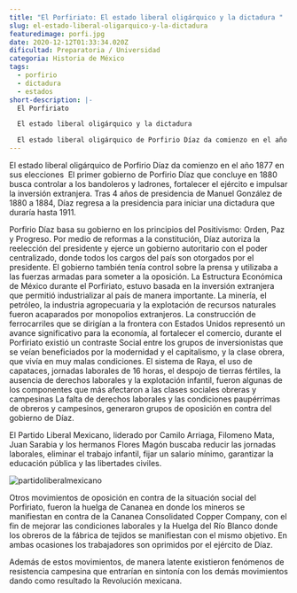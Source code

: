 ```yaml
---
title: "El Porfiriato: El estado liberal oligárquico y la dictadura "
slug: el-estado-liberal-oligarquico-y-la-dictadura
featuredimage: porfi.jpg
date: 2020-12-12T01:33:34.020Z
dificultad: Preparatoria / Universidad
categoria: Historia de México
tags:
  - porfirio
  - dictadura
  - estados
short-description: |-
  El Porfiriato

  El estado liberal oligárquico y la dictadura 

  El estado liberal oligárquico de Porfirio Díaz da comienzo en el año 1877
---
```

El estado liberal oligárquico de Porfirio Díaz da comienzo en el año 1877 en sus elecciones  El primer gobierno de Porfirio Díaz que concluye en 1880 busca controlar a los bandoleros y ladrones, fortalecer el ejército e impulsar la inversión extranjera. Tras 4 años de presidencia de Manuel González de 1880 a 1884, Díaz regresa a la presidencia para iniciar una dictadura que duraría hasta 1911.

Porfirio Díaz basa su gobierno en los principios del Positivismo: Orden, Paz y Progreso. Por medio de reformas a la constitución, Díaz autoriza la reelección del presidente y ejerce un gobierno autoritario con el poder centralizado, donde todos los cargos del país son otorgados por el presidente. El gobierno también tenía control sobre la prensa y utilizaba a las fuerzas armadas para someter a la oposición. La Estructura Económica de México durante el Porfiriato, estuvo basada en la inversión extranjera que permitió industrializar al país de manera importante. La minería, el petróleo, la industria agropecuaria y la explotación de recursos naturales fueron acaparados por monopolios extranjeros. La construcción de ferrocarriles que se dirigían a la frontera con Estados Unidos representó un avance significativo para la economía, al fortalecer el comercio, durante el Porfiriato existió un contraste Social entre los grupos de inversionistas que se veían beneficiados por la modernidad y el capitalismo, y la clase obrera, que vivía en muy malas condiciones. El sistema de Raya, el uso de capataces, jornadas laborales de 16 horas, el despojo de tierras fértiles, la ausencia de derechos laborales y la explotación infantil, fueron algunas de los componentes que más afectaron a las clases sociales obreras y campesinas La falta de derechos laborales y las condiciones paupérrimas de obreros y campesinos, generaron grupos de oposición en contra del gobierno de Díaz. 

El Partido Liberal Mexicano, liderado por Camilo Arriaga, Filomeno Mata, Juan Sarabia y los hermanos Flores Magón buscaba reducir las jornadas laborales, eliminar el trabajo infantil, fijar un salario mínimo, garantizar la educación pública y las libertades civiles. 

![partidoliberalmexicano](/assets/partidoliberlamexicano.jpg "partidoliberalmexicano")

Otros movimientos de oposición en contra de la situación social del Porfiriato, fueron la huelga de Cananea en donde los mineros se manifiestan en contra de la Cananea Consolidated Copper Company, con el fin de mejorar las condiciones laborales y la Huelga del Río Blanco donde los obreros de la fábrica de tejidos se manifiestan con el mismo objetivo. En ambas ocasiones los trabajadores son oprimidos por el ejército de Díaz.



Además de estos movimientos, de manera latente existieron fenómenos de resistencia campesina que entrarían en sintonía con los demás movimientos dando como resultado la Revolución mexicana.